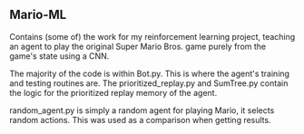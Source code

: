 ## Mario-ML

Contains (some of) the work for my reinforcement learning project, teaching an agent to play the original Super Mario Bros. game purely
from the game's state using a CNN.

The majority of the code is within Bot.py. This is where the agent's training and testing routines are. The prioritized_replay.py and SumTree.py
contain the logic for the prioritized replay memory of the agent.


random_agent.py is simply a random agent for playing Mario, it selects random actions. This was used as a comparison when getting results.
